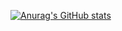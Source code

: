 [![Anurag's GitHub stats](https://github-readme-stats.vercel.app/api?username=jodle001&theme=dracula)](https://github.com/anuraghazra/github-readme-stats)
